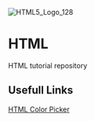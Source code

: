 ![HTML5_Logo_128](https://github.com/ElmarUhl/HTML/assets/157088447/829b48c8-d4c2-4732-90a7-8e25a954195e)

# HTML
HTML tutorial repository

## Usefull Links

[HTML Color Picker](https://www.w3schools.com/colors/colors_picker.asp)
